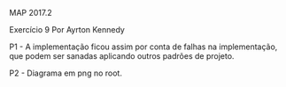 MAP 2017.2


Exercício 9 Por Ayrton Kennedy

P1 - A implementação ficou assim por conta de falhas na implementação,
que podem ser sanadas aplicando outros padrões de projeto.

P2 - Diagrama em png no root.
